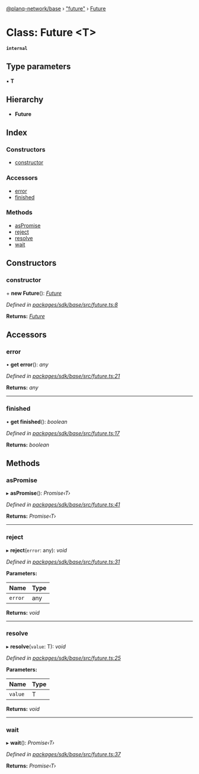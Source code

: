 [@planq-network/base](../README.md) › ["future"](../modules/_future_.md) › [Future](_future_.future.md)

# Class: Future <**T**>

**`internal`** 

## Type parameters

▪ **T**

## Hierarchy

* **Future**

## Index

### Constructors

* [constructor](_future_.future.md#constructor)

### Accessors

* [error](_future_.future.md#error)
* [finished](_future_.future.md#finished)

### Methods

* [asPromise](_future_.future.md#aspromise)
* [reject](_future_.future.md#reject)
* [resolve](_future_.future.md#resolve)
* [wait](_future_.future.md#wait)

## Constructors

###  constructor

\+ **new Future**(): *[Future](_future_.future.md)*

*Defined in [packages/sdk/base/src/future.ts:8](https://github.com/planq-network/planq-sdk/blob/master/packages/sdk/base/src/future.ts#L8)*

**Returns:** *[Future](_future_.future.md)*

## Accessors

###  error

• **get error**(): *any*

*Defined in [packages/sdk/base/src/future.ts:21](https://github.com/planq-network/planq-sdk/blob/master/packages/sdk/base/src/future.ts#L21)*

**Returns:** *any*

___

###  finished

• **get finished**(): *boolean*

*Defined in [packages/sdk/base/src/future.ts:17](https://github.com/planq-network/planq-sdk/blob/master/packages/sdk/base/src/future.ts#L17)*

**Returns:** *boolean*

## Methods

###  asPromise

▸ **asPromise**(): *Promise‹T›*

*Defined in [packages/sdk/base/src/future.ts:41](https://github.com/planq-network/planq-sdk/blob/master/packages/sdk/base/src/future.ts#L41)*

**Returns:** *Promise‹T›*

___

###  reject

▸ **reject**(`error`: any): *void*

*Defined in [packages/sdk/base/src/future.ts:31](https://github.com/planq-network/planq-sdk/blob/master/packages/sdk/base/src/future.ts#L31)*

**Parameters:**

Name | Type |
------ | ------ |
`error` | any |

**Returns:** *void*

___

###  resolve

▸ **resolve**(`value`: T): *void*

*Defined in [packages/sdk/base/src/future.ts:25](https://github.com/planq-network/planq-sdk/blob/master/packages/sdk/base/src/future.ts#L25)*

**Parameters:**

Name | Type |
------ | ------ |
`value` | T |

**Returns:** *void*

___

###  wait

▸ **wait**(): *Promise‹T›*

*Defined in [packages/sdk/base/src/future.ts:37](https://github.com/planq-network/planq-sdk/blob/master/packages/sdk/base/src/future.ts#L37)*

**Returns:** *Promise‹T›*
